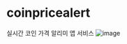 # coinpricealert

실시간 코인 가격 알리미 앱 서비스 
![image](https://user-images.githubusercontent.com/28795477/126996742-b9fab789-1819-43e6-b745-5ea98591e30a.png)
